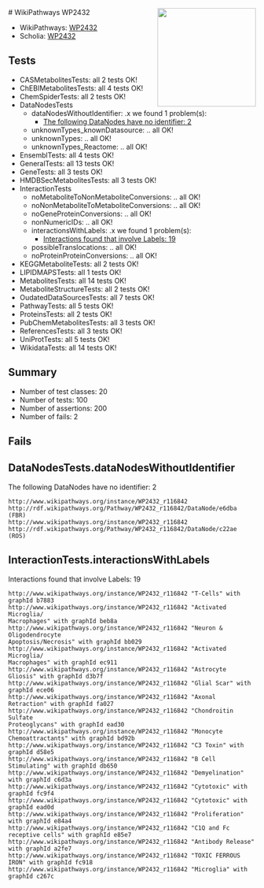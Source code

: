 <img style="float: right; width: 200px" src="https://upload.wikimedia.org/wikipedia/commons/thumb/8/83/Wplogo_with_text_500.png/640px-Wplogo_with_text_500.png" />
# WikiPathways WP2432

* WikiPathways: [WP2432](https://identifiers.org/wikipathways:WP2432)
* Scholia: [WP2432](https://scholia.toolforge.org/wikipathways/WP2432)
## Tests
* CASMetabolitesTests: all 2 tests OK!
* ChEBIMetabolitesTests: all 4 tests OK!
* ChemSpiderTests: all 2 tests OK!
* DataNodesTests
    * dataNodesWithoutIdentifier: .x we found 1 problem(s):
        * [The following DataNodes have no identifier: 2](#d2d32fa1)
    * unknownTypes_knownDatasource: .. all OK!
    * unknownTypes: .. all OK!
    * unknownTypes_Reactome: .. all OK!
* EnsemblTests: all 4 tests OK!
* GeneralTests: all 13 tests OK!
* GeneTests: all 3 tests OK!
* HMDBSecMetabolitesTests: all 3 tests OK!
* InteractionTests
    * noMetaboliteToNonMetaboliteConversions: .. all OK!
    * noNonMetaboliteToMetaboliteConversions: .. all OK!
    * noGeneProteinConversions: .. all OK!
    * nonNumericIDs: .. all OK!
    * interactionsWithLabels: .x we found 1 problem(s):
        * [Interactions found that involve Labels: 19](#fe97a8c1)
    * possibleTranslocations: .. all OK!
    * noProteinProteinConversions: .. all OK!
* KEGGMetaboliteTests: all 2 tests OK!
* LIPIDMAPSTests: all 1 tests OK!
* MetabolitesTests: all 14 tests OK!
* MetaboliteStructureTests: all 2 tests OK!
* OudatedDataSourcesTests: all 7 tests OK!
* PathwayTests: all 5 tests OK!
* ProteinsTests: all 2 tests OK!
* PubChemMetabolitesTests: all 3 tests OK!
* ReferencesTests: all 3 tests OK!
* UniProtTests: all 5 tests OK!
* WikidataTests: all 14 tests OK!


## Summary

* Number of test classes: 20
* Number of tests: 100
* Number of assertions: 200
* Number of fails: 2

## Fails

<a name="d2d32fa1" />

## DataNodesTests.dataNodesWithoutIdentifier

The following DataNodes have no identifier: 2
```
http://www.wikipathways.org/instance/WP2432_r116842 http://rdf.wikipathways.org/Pathway/WP2432_r116842/DataNode/e6dba (FBR)
http://www.wikipathways.org/instance/WP2432_r116842 http://rdf.wikipathways.org/Pathway/WP2432_r116842/DataNode/c22ae (ROS)
```

<a name="fe97a8c1" />

## InteractionTests.interactionsWithLabels

Interactions found that involve Labels: 19
```
http://www.wikipathways.org/instance/WP2432_r116842 "T-Cells" with graphId b7883
http://www.wikipathways.org/instance/WP2432_r116842 "Activated Microglia/
Macrophages" with graphId beb8a
http://www.wikipathways.org/instance/WP2432_r116842 "Neuron & 
Oligodendrocyte
Apoptosis/Necrosis" with graphId bb029
http://www.wikipathways.org/instance/WP2432_r116842 "Activated Microglia/
Macrophages" with graphId ec911
http://www.wikipathways.org/instance/WP2432_r116842 "Astrocyte Gliosis" with graphId d3b7f
http://www.wikipathways.org/instance/WP2432_r116842 "Glial Scar" with graphId ece06
http://www.wikipathways.org/instance/WP2432_r116842 "Axonal Retraction" with graphId fa027
http://www.wikipathways.org/instance/WP2432_r116842 "Chondroitin Sulfate 
Proteoglycans" with graphId ead30
http://www.wikipathways.org/instance/WP2432_r116842 "Monocyte Chemoattractants" with graphId bd92b
http://www.wikipathways.org/instance/WP2432_r116842 "C3 Toxin" with graphId d58e5
http://www.wikipathways.org/instance/WP2432_r116842 "B Cell Stimulating" with graphId db650
http://www.wikipathways.org/instance/WP2432_r116842 "Demyelination" with graphId c6d3a
http://www.wikipathways.org/instance/WP2432_r116842 "Cytotoxic" with graphId fc9f4
http://www.wikipathways.org/instance/WP2432_r116842 "Cytotoxic" with graphId ead0d
http://www.wikipathways.org/instance/WP2432_r116842 "Proliferation" with graphId e84a4
http://www.wikipathways.org/instance/WP2432_r116842 "C1Q and Fc receptive cells" with graphId e85e7
http://www.wikipathways.org/instance/WP2432_r116842 "Antibody Release" with graphId a2fe7
http://www.wikipathways.org/instance/WP2432_r116842 "TOXIC FERROUS
IRON" with graphId fc918
http://www.wikipathways.org/instance/WP2432_r116842 "Microglia" with graphId c267c
```

